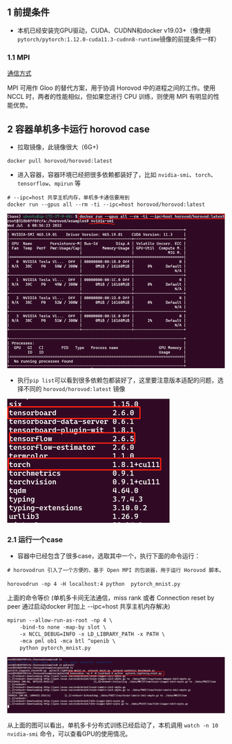 ## 1 前提条件

- 本机已经安装完GPU驱动，CUDA、CUDNN和docker v19.03+（像使用`pytorch/pytorch:1.12.0-cuda11.3-cudnn8-runtime`镜像的前提条件一样）

### 1.1 MPI

[通信方式](./pytorch-通信方式.md)

MPI 可用作 Gloo 的替代方案，用于协调 Horovod 中的进程之间的工作。使用 NCCL 时，两者的性能相似，但如果您进行 CPU 训练，则使用 MPI 有明显的性能优势。

## 2 容器单机多卡运行 horovod case

- 拉取镜像，此镜像很大（6G+)

```shell
docker pull horovod/horovod:latest
```

- 进入容器，容器环境已经把很多依赖都装好了，比如 `nvidia-smi`、`torch`、`tensorflow`、`mpirun` 等
```shell
# --ipc=host 共享主机内存，单机多卡通信要用到
docker run --gpus all --rm -ti --ipc=host horovod/horovod:latest
```

![horovod-container](../docs/images/horovod-container.png)


- 执行`pip list`可以看到很多依赖包都装好了，这里要注意版本适配的问题，选择不同的 `horovod/horovod:latest` 镜像

![horovod-pip-list](../docs/images/horovod-pip-list.png)


### 2.1 运行一个case

- 容器中已经包含了很多case，选取其中一个，执行下面的命令运行：

```shell
# horovodrun 引入了一个方便的、基于 Open MPI 的包装器，用于运行 Horovod 脚本。

horovodrun -np 4 -H localhost:4 python  pytorch_mnist.py
```

上面的命令等价 (单机多卡间无法通信，miss rank 或者 Connection reset by peer 通过启动docker 时加上 --ipc=host 共享主机内存解决)

```shell
mpirun --allow-run-as-root -np 4 \
    -bind-to none -map-by slot \
    -x NCCL_DEBUG=INFO -x LD_LIBRARY_PATH -x PATH \
    -mca pml ob1 -mca btl ^openib \
    python pytorch_mnist.py
```

![horovod-case](../docs/images/horovod-case.png)

从上面的图可以看出，单机多卡分布式训练已经启动了，本机调用 `watch -n 10 nvidia-smi` 命令，可以查看GPU的使用情况。


